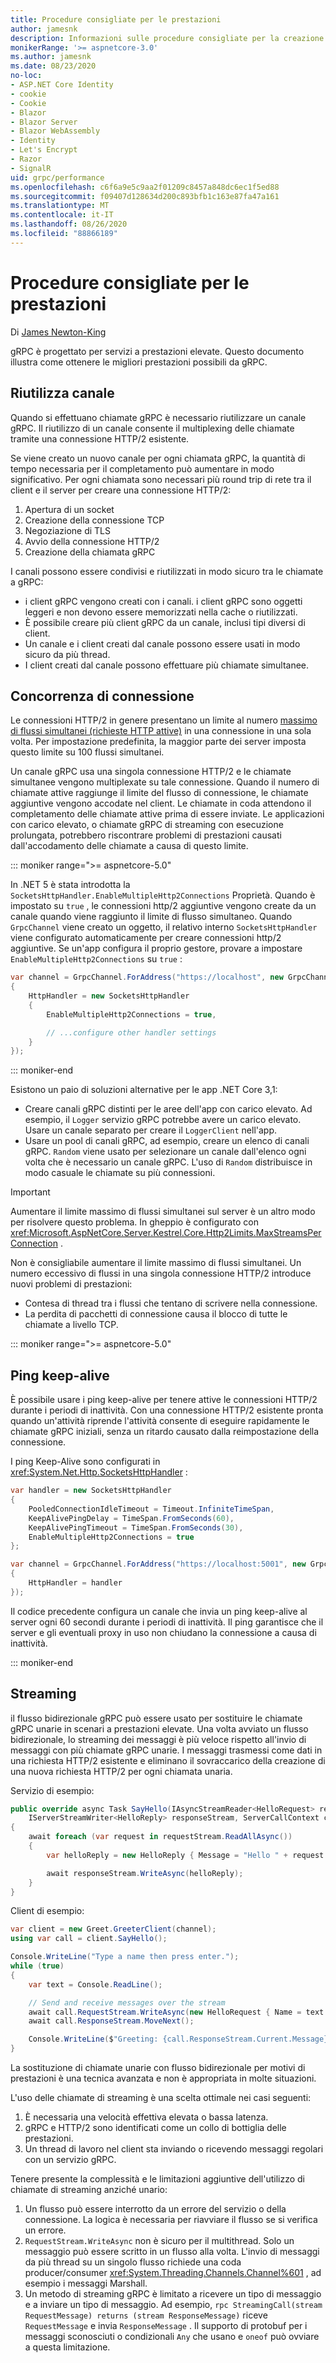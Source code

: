 ```yaml
---
title: Procedure consigliate per le prestazioni
author: jamesnk
description: Informazioni sulle procedure consigliate per la creazione di servizi gRPC ad alte prestazioni.
monikerRange: '>= aspnetcore-3.0'
ms.author: jamesnk
ms.date: 08/23/2020
no-loc:
- ASP.NET Core Identity
- cookie
- Cookie
- Blazor
- Blazor Server
- Blazor WebAssembly
- Identity
- Let's Encrypt
- Razor
- SignalR
uid: grpc/performance
ms.openlocfilehash: c6f6a9e5c9aa2f01209c8457a848dc6ec1f5ed88
ms.sourcegitcommit: f09407d128634d200c893bfb1c163e87fa47a161
ms.translationtype: MT
ms.contentlocale: it-IT
ms.lasthandoff: 08/26/2020
ms.locfileid: "88866189"
---
```

# <a name="performance-best-practices"></a>Procedure consigliate per le prestazioni

Di [James Newton-King](https://twitter.com/jamesnk)

gRPC è progettato per servizi a prestazioni elevate. Questo documento illustra come ottenere le migliori prestazioni possibili da gRPC.

## <a name="reuse-channel"></a>Riutilizza canale

Quando si effettuano chiamate gRPC è necessario riutilizzare un canale gRPC. Il riutilizzo di un canale consente il multiplexing delle chiamate tramite una connessione HTTP/2 esistente.

Se viene creato un nuovo canale per ogni chiamata gRPC, la quantità di tempo necessaria per il completamento può aumentare in modo significativo. Per ogni chiamata sono necessari più round trip di rete tra il client e il server per creare una connessione HTTP/2:

1. Apertura di un socket
2. Creazione della connessione TCP
3. Negoziazione di TLS
4. Avvio della connessione HTTP/2
5. Creazione della chiamata gRPC

I canali possono essere condivisi e riutilizzati in modo sicuro tra le chiamate a gRPC:

* i client gRPC vengono creati con i canali. i client gRPC sono oggetti leggeri e non devono essere memorizzati nella cache o riutilizzati.
* È possibile creare più client gRPC da un canale, inclusi tipi diversi di client.
* Un canale e i client creati dal canale possono essere usati in modo sicuro da più thread.
* I client creati dal canale possono effettuare più chiamate simultanee.

## <a name="connection-concurrency"></a>Concorrenza di connessione

Le connessioni HTTP/2 in genere presentano un limite al numero [massimo di flussi simultanei (richieste HTTP attive)](https://http2.github.io/http2-spec/#rfc.section.5.1.2) in una connessione in una sola volta. Per impostazione predefinita, la maggior parte dei server imposta questo limite su 100 flussi simultanei.

Un canale gRPC usa una singola connessione HTTP/2 e le chiamate simultanee vengono multiplexate su tale connessione. Quando il numero di chiamate attive raggiunge il limite del flusso di connessione, le chiamate aggiuntive vengono accodate nel client. Le chiamate in coda attendono il completamento delle chiamate attive prima di essere inviate. Le applicazioni con carico elevato, o chiamate gRPC di streaming con esecuzione prolungata, potrebbero riscontrare problemi di prestazioni causati dall'accodamento delle chiamate a causa di questo limite.

::: moniker range=">= aspnetcore-5.0"

In .NET 5 è stata introdotta la `SocketsHttpHandler.EnableMultipleHttp2Connections` Proprietà. Quando è impostato su `true` , le connessioni http/2 aggiuntive vengono create da un canale quando viene raggiunto il limite di flusso simultaneo. Quando `GrpcChannel` viene creato un oggetto, il relativo interno `SocketsHttpHandler` viene configurato automaticamente per creare connessioni http/2 aggiuntive. Se un'app configura il proprio gestore, provare a impostare `EnableMultipleHttp2Connections` su `true` :

```csharp
var channel = GrpcChannel.ForAddress("https://localhost", new GrpcChannelOptions
{
    HttpHandler = new SocketsHttpHandler
    {
        EnableMultipleHttp2Connections = true,

        // ...configure other handler settings
    }
});
```

::: moniker-end

Esistono un paio di soluzioni alternative per le app .NET Core 3,1:

* Creare canali gRPC distinti per le aree dell'app con carico elevato. Ad esempio, il `Logger` servizio gRPC potrebbe avere un carico elevato. Usare un canale separato per creare il `LoggerClient` nell'app.
* Usare un pool di canali gRPC, ad esempio, creare un elenco di canali gRPC. `Random` viene usato per selezionare un canale dall'elenco ogni volta che è necessario un canale gRPC. L'uso di `Random` distribuisce in modo casuale le chiamate su più connessioni.

> [!IMPORTANT]
> Aumentare il limite massimo di flussi simultanei sul server è un altro modo per risolvere questo problema. In gheppio è configurato con <xref:Microsoft.AspNetCore.Server.Kestrel.Core.Http2Limits.MaxStreamsPerConnection> .
>
> Non è consigliabile aumentare il limite massimo di flussi simultanei. Un numero eccessivo di flussi in una singola connessione HTTP/2 introduce nuovi problemi di prestazioni:
>
> * Contesa di thread tra i flussi che tentano di scrivere nella connessione.
> * La perdita di pacchetti di connessione causa il blocco di tutte le chiamate a livello TCP.

::: moniker range=">= aspnetcore-5.0"

## <a name="keep-alive-pings"></a>Ping keep-alive

È possibile usare i ping keep-alive per tenere attive le connessioni HTTP/2 durante i periodi di inattività. Con una connessione HTTP/2 esistente pronta quando un'attività riprende l'attività consente di eseguire rapidamente le chiamate gRPC iniziali, senza un ritardo causato dalla reimpostazione della connessione.

I ping Keep-Alive sono configurati in <xref:System.Net.Http.SocketsHttpHandler> :

```csharp
var handler = new SocketsHttpHandler
{
    PooledConnectionIdleTimeout = Timeout.InfiniteTimeSpan,
    KeepAlivePingDelay = TimeSpan.FromSeconds(60),
    KeepAlivePingTimeout = TimeSpan.FromSeconds(30),
    EnableMultipleHttp2Connections = true
};

var channel = GrpcChannel.ForAddress("https://localhost:5001", new GrpcChannelOptions
{
    HttpHandler = handler
});
```

Il codice precedente configura un canale che invia un ping keep-alive al server ogni 60 secondi durante i periodi di inattività. Il ping garantisce che il server e gli eventuali proxy in uso non chiudano la connessione a causa di inattività.

::: moniker-end

## <a name="streaming"></a>Streaming

il flusso bidirezionale gRPC può essere usato per sostituire le chiamate gRPC unarie in scenari a prestazioni elevate. Una volta avviato un flusso bidirezionale, lo streaming dei messaggi è più veloce rispetto all'invio di messaggi con più chiamate gRPC unarie. I messaggi trasmessi come dati in una richiesta HTTP/2 esistente e eliminano il sovraccarico della creazione di una nuova richiesta HTTP/2 per ogni chiamata unaria.

Servizio di esempio:

```csharp
public override async Task SayHello(IAsyncStreamReader<HelloRequest> requestStream,
    IServerStreamWriter<HelloReply> responseStream, ServerCallContext context)
{
    await foreach (var request in requestStream.ReadAllAsync())
    {
        var helloReply = new HelloReply { Message = "Hello " + request.Name };

        await responseStream.WriteAsync(helloReply);
    }
}
```

Client di esempio:

```csharp
var client = new Greet.GreeterClient(channel);
using var call = client.SayHello();

Console.WriteLine("Type a name then press enter.");
while (true)
{
    var text = Console.ReadLine();

    // Send and receive messages over the stream
    await call.RequestStream.WriteAsync(new HelloRequest { Name = text });
    await call.ResponseStream.MoveNext();

    Console.WriteLine($"Greeting: {call.ResponseStream.Current.Message}");
}
```

La sostituzione di chiamate unarie con flusso bidirezionale per motivi di prestazioni è una tecnica avanzata e non è appropriata in molte situazioni.

L'uso delle chiamate di streaming è una scelta ottimale nei casi seguenti:

1. È necessaria una velocità effettiva elevata o bassa latenza.
2. gRPC e HTTP/2 sono identificati come un collo di bottiglia delle prestazioni.
3. Un thread di lavoro nel client sta inviando o ricevendo messaggi regolari con un servizio gRPC.

Tenere presente la complessità e le limitazioni aggiuntive dell'utilizzo di chiamate di streaming anziché unario:

1. Un flusso può essere interrotto da un errore del servizio o della connessione. La logica è necessaria per riavviare il flusso se si verifica un errore.
2. `RequestStream.WriteAsync` non è sicuro per il multithread. Solo un messaggio può essere scritto in un flusso alla volta. L'invio di messaggi da più thread su un singolo flusso richiede una coda producer/consumer <xref:System.Threading.Channels.Channel%601> , ad esempio i messaggi Marshall.
3. Un metodo di streaming gRPC è limitato a ricevere un tipo di messaggio e a inviare un tipo di messaggio. Ad esempio, `rpc StreamingCall(stream RequestMessage) returns (stream ResponseMessage)` riceve `RequestMessage` e invia `ResponseMessage` . Il supporto di protobuf per i messaggi sconosciuti o condizionali `Any` che usano e `oneof` può ovviare a questa limitazione.
